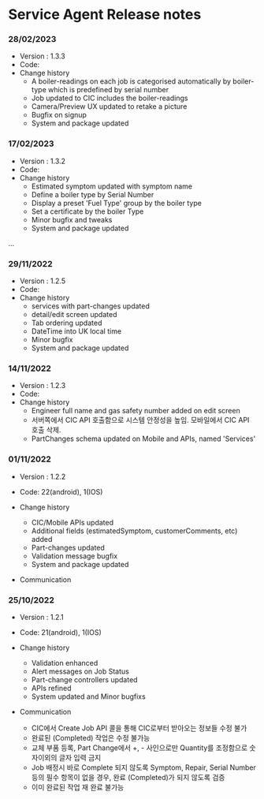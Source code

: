 # Service Agent Release notes

### 28/02/2023
- Version : 1.3.3
- Code:
- Change history
  - A boiler-readings on each job is categorised automatically by boiler-type which is predefined by serial number
  - Job updated to CIC includes the boiler-readings
  - Camera/Preview UX updated to retake a picture
  - Bugfix on signup
  - System and package updated
  

### 17/02/2023
- Version : 1.3.2
- Code:
- Change history
  - Estimated symptom updated with symptom name
  - Define a boiler type by Serial Number
  - Display a preset 'Fuel Type' group by the boiler type
  - Set a certificate by the boiler Type
  - Minor bugfix and tweaks
  - System and package updated
  
...

### 29/11/2022
- Version : 1.2.5
- Code:
- Change history
  - services with part-changes updated
  - detail/edit screen updated
  - Tab ordering updated
  - DateTime into UK local time
  - Minor bugfix
  - System and package updated

### 14/11/2022
- Version : 1.2.3
- Code:
- Change history
  - Engineer full name and gas safety number added on edit screen
  - 서버쪽에서 CIC API 호출함으로 시스템 안정성을 높임. 모바일에서 CIC API 호출 삭제.
  - PartChanges schema updated on Mobile and APIs, named 'Services'

### 01/11/2022
- Version : 1.2.2
- Code: 22(android), 1(IOS)
- Change history
  - CIC/Mobile APIs updated
  - Additional fields (estimatedSymptom, customerComments, etc) added
  - Part-changes updated
  - Validation message bugfix
  - System and package updated

- Communication


### 25/10/2022
- Version : 1.2.1
- Code: 21(android), 1(IOS)
- Change history
  - Validation enhanced
  - Alert messages on Job Status
  - Part-change controllers updated
  - APIs refined
  - System updated and Minor bugfixs

- Communication
  - CIC에서 Create Job API 콜을 통해 CIC로부터 받아오는 정보들 수정 불가
  - 완료된 (Completed) 작업은 수정 불가능
  - 교체 부품 등록, Part Change에서 +, - 사인으로만 Quantity를 조정함으로 숫자이외의 글자 입력 금지
  - Job 배정시 바로 Complete 되지 않도록 Symptom, Repair, Serial Number 등의 필수 항목이 없을 경우, 완료 (Completed)가 되지 않도록 검증
  - 이미 완료된 작업 재 완료 불가능
